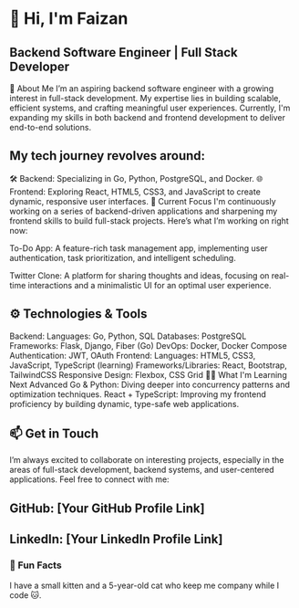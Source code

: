 # 👋 Hi, I'm Faizan
## Backend Software Engineer | Full Stack Developer 
🌟 About Me
I’m an aspiring backend software engineer with a growing interest in full-stack development. My expertise lies in building scalable, efficient systems, and crafting meaningful user experiences. Currently, I'm expanding my skills in both backend and frontend development to deliver end-to-end solutions.

## My tech journey revolves around:

🛠 Backend: Specializing in Go, Python, PostgreSQL, and Docker.
🌐 Frontend: Exploring React, HTML5, CSS3, and JavaScript to create dynamic, responsive user interfaces.
🔭 Current Focus
I'm continuously working on a series of backend-driven applications and sharpening my frontend skills to build full-stack projects. Here’s what I’m working on right now:

To-Do App:
A feature-rich task management app, implementing user authentication, task prioritization, and intelligent scheduling.

Twitter Clone:
A platform for sharing thoughts and ideas, focusing on real-time interactions and a minimalistic UI for an optimal user experience.


## ⚙️ Technologies & Tools
Backend:
Languages: Go, Python, SQL
Databases: PostgreSQL
Frameworks: Flask, Django, Fiber (Go)
DevOps: Docker, Docker Compose
Authentication: JWT, OAuth
Frontend:
Languages: HTML5, CSS3, JavaScript, TypeScript (learning)
Frameworks/Libraries: React, Bootstrap, TailwindCSS
Responsive Design: Flexbox, CSS Grid
🧑‍💻 What I'm Learning Next
Advanced Go & Python: Diving deeper into concurrency patterns and optimization techniques.
React + TypeScript: Improving my frontend proficiency by building dynamic, type-safe web applications.


## 📫 Get in Touch
I’m always excited to collaborate on interesting projects, especially in the areas of full-stack development, backend systems, and user-centered applications. Feel free to connect with me:

## GitHub: [Your GitHub Profile Link]
## LinkedIn: [Your LinkedIn Profile Link]

### 🐾 Fun Facts

I have a small kitten and a 5-year-old cat who keep me company while I code 🐱.
